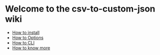 # Welcome to the csv-to-custom-json wiki

- [How to install](https://github.com/Its-Just-Nans/csv-to-custom-json/wiki/How-to-install)
- [How to Options](https://github.com/Its-Just-Nans/csv-to-custom-json/wiki/How-to-options)
- [How to CLI](https://github.com/Its-Just-Nans/csv-to-custom-json/wiki/How-to-CLI)
- [How to know more](https://github.com/Its-Just-Nans/csv-to-custom-json/wiki/How-to-know-more)
